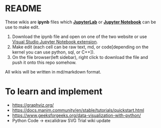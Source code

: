 # README
These wikis are **ipynb** files which [**JupyterLab**](https://jupyter.org/try-jupyter/lab/index.html) or [**Jupyter Notebook**](https://jupyter.org/try-jupyter/notebooks/?path=notebooks/Intro.ipynb) can be use to make edit.
1. Download the ipynb file and open on one of the two website or use [Visual Studio Jupyter Notebook extension](https://code.visualstudio.com/docs/datascience/jupyter-notebooks).
2. Make edit (each cell can be raw text, md, or code[depending on the kernel you can use python, sql, or C++]).
3. On the file browser(left sidebar), right click to download the file and push it onto this repo somehow.

All wikis will be written in md/markdown format.

# To learn and implement
- https://graphviz.org/
- https://docs.manim.community/en/stable/tutorials/quickstart.html
- https://www.geeksforgeeks.org/data-visualization-with-python/
- Python Code -> excalidraw SVG
Trial wiki update
